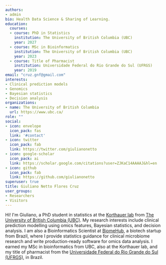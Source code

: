 ```yaml
---
authors:
- admin
bio: Health Data Science & Sharing of Learning.
education:
  courses:
  - course: PhD in Statistics
    institution: The University of British Columbia (UBC)
    year: 2027
  - course: MSc in Bioinformatics
    institution: The University of British Columbia (UBC)
    year: 2023
  - course: Title of Pharmacist
    institution: Universidade Federal do Rio Grande do Sul (UFRGS)
    year: 2019
email: "cruz.gnf@gmail.com"
interests:
- Clinical prediction models
- Genomics
- Bayesian statistics
- Decision analysis
organizations:
- name: The University of British Columbia
  url: https://www.ubc.ca/
role: ""
social:
- icon: envelope
  icon_pack: fas
  link: '#contact'
- icon: twitter
  icon_pack: fab
  link: https://twitter.com/giulianonetto
- icon: google-scholar
  icon_pack: ai
  link: https://scholar.google.com/citations?user=ZJKaC14AAAAJ&hl=en
- icon: github
  icon_pack: fab
  link: https://github.com/giulianonetto
superuser: true
title: Giuliano Netto Flores Cruz
user_groups:
- Researchers
- Visitors
---
```


Hi! I'm Giuliano, a PhD student in statistics at the [Korthauer lab](https://www.korthauerlab.com/) from [The University of British Columbia (UBC)](https://www.ubc.ca/). My research interests include clinical prediction modelling using omics features, Bayesian statistics, and decision analysis. I am also a Bioinformatics Scientist at [BiomeHub](https://www.biome-hub.com/pesquisa), a biotech startup from Brazil, where I provide statistics guidance for clinical microbiome research and write production-ready software for omics data analysis. I earned my MSc in bioinformatics from UBC, also at the Korthauer lab, and my title of pharmacist from the [Universidade Federal do Rio Grande do Sul (UFRGS)](http://www.ufrgs.br/english/home), in Brazil.
